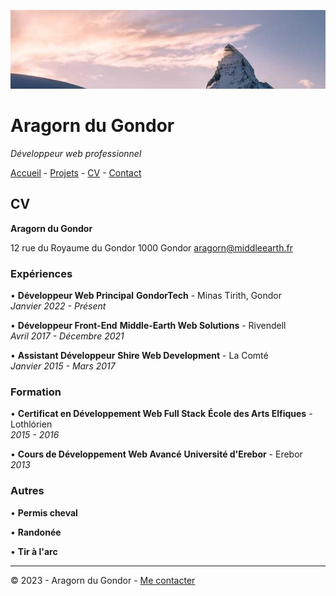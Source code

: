 ![Photo](Images/866-800x200.jpg)

# Aragorn du Gondor

*Développeur web professionnel*

[Accueil](/README.md) - [Projets](/projets.md) - [CV]() - [Contact]()

## CV

**Aragorn du Gondor**

12 rue du Royaume du Gondor
1000 Gondor
aragorn@middleearth.fr


### Expériences

• **Développeur Web Principal**
**GondorTech** - Minas Tirith, Gondor  
*Janvier 2022 - Présent*

• **Développeur Front-End**
**Middle-Earth Web Solutions** - Rivendell  
*Avril 2017 - Décembre 2021*

• **Assistant Développeur**
**Shire Web Development** - La Comté  
*Janvier 2015 - Mars 2017*

### Formation

• **Certificat en Développement Web Full Stack**
**École des Arts Elfiques** - Lothlórien  
*2015 - 2016*

• **Cours de Développement Web Avancé**
**Université d'Erebor** - Erebor  
*2013*


### Autres

• **Permis cheval**

• **Randonée**

• **Tir à l'arc**

---

© 2023 - Aragorn du Gondor - [Me contacter]()
